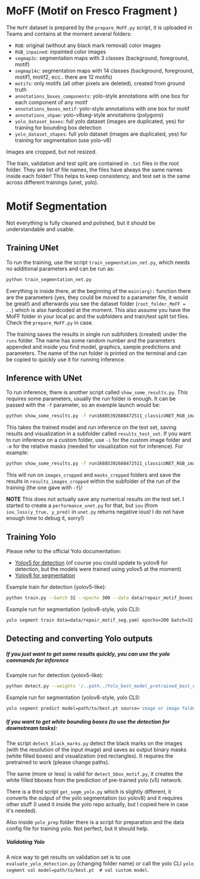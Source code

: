 # MoFF (Motif on Fresco Fragment )

The `MoFF` dataset is prepared by the `prepare_MoFF.py` script, it is uploaded in Teams and contains at the moment several folders:
- `RGB`: original (without any black mark removal) color images
- `RGB_inpained`: inpainted color images
- `segmap3c`: segmentation maps with 3 classes (background, foreground, motif)
- `segmap14c`: segmentation maps with 14 classes (background, foreground, motif1, motif2, ecc.. there are 12 motifs)
- `motifs`: only motifs (all other pixels are deleted), created from ground truth
- `annotations_boxes_components`: yolo-style annotations with one box for each component of any motif 
- `annotations_boxes_motif`: yolo-style annotations with one box for motif 
- `annotations_shpae`: yolo-v8seg-style annotations (polygons) 
- `yolo_dataset_boxes`: full yolo dataset (images are duplicated, yes) for training for bounding box detection
- `yolo_dataset_shapes`: full yolo dataset (images are duplicated, yes) for training for segmentation (use yolo-v8)

Images are cropped, but not resized.

The train, validation and test split are contained in `.txt` files in the root folder. They are list of file names, the files have always the same names inside each folder! This helps to keep consistency, and test set is the same across different trainings (unet, yolo).

# Motif Segmentation

Not everything is fully cleaned and polished, but it should be understandable and usable.

## Training UNet

To run the training, use the script `train_segmentation_net.py`, which needs no additional parameters and can be run as:
```bash
python train_segmentation_net.py
```
Everything is inside there, at the beginning of the `main(arg):` function there are the parameters (yes, they could be moved to a parameter file, it would be great!) and afterwards you see the dataset folder (`root_folder_MoFF = ..`) which is also hardcoded at the moment. This also assume you have the MoFF folder in your local pc and the subfolders and train/test split txt files. Check the `prepare_MoFF.py` in case.

The training saves the results in single run subfolders (created) under the `runs` folder. The name has some random number and the parameters appended and inside you find model, graphics, sample predictions and parameters. The name of the run folder is printed on the terminal and can be copied to quickly use it for running inference.

## Inference with UNet

To run inference, there is another script called `show_some_results.py`. This requires some parameters, usually the run folder is enough. It can be passed with the `-f` parameter, so an example launch would be:
```bash
python show_some_results.py -f run16885392688472511_classicUNET_RGB_images512x512_3classes_200epochs_augmented_lr0.001_HSV
```
This takes the trained model and run inference on the test set, saving results and visualization in a subfolder called `results_test_set`. If you want to run inference on a custom folder, use `-i` for the custom image folder and `-m` for the relative masks (needed for visualization not for inference).
For example:
```bash
python show_some_results.py -f run16885392688472511_classicUNET_RGB_images512x512_3classes_200epochs_augmented_lr0.001_HSV -i '/.../datasets/repair/puzzle2D/motif_segmentation/mating_set/images_cropped' -m '/.../datasets/repair/puzzle2D/motif_segmentation/mating_set/masks_cropped'
```
This will run on `images_cropped` and `masks_cropped` folders and save the results in `results_images_cropped` within the subfolder of the run of the training (the one gave with `-f`)/

**NOTE** This does not actually save any numerical results on the test set. I started to create a `performance_unet.py` for that, but `iou` (from `iou_loss(y_true, y_pred)` in `unet.py` returns negative ious! I do not have enough time to debug it, sorry!)

## Training Yolo

Please refer to the official Yolo documentation:
- [Yolov5 for detection](https://docs.ultralytics.com/yolov5/) (of course you could update to yolov8 for detection, but the models were trained using yolov5 at the moment)
- [Yolov8 for segmentation](https://docs.ultralytics.com/tasks/segment/)

Example train for detection (yolov5-like):
```bash
python train.py --batch 32 --epochs 300 --data data/repair_motif_boxes.yaml --weights yolov5s.pt 
```
Example run for segmentation (yolov8-style, yolo CLI):
```bash
yolo segment train data=data/repair_motif_seg.yaml epochs=200 batch=32 imgsz=512  
```

## Detecting and converting Yolo outputs

##### If you just want to get some results quickly, you can use the yolo commands for inference
Example run for detection (yolov5-like):
```bash
python detect.py --weights '/..path../Yolo_best_model_pretrained_best_weights.pt' --source '/..path../images_folder'
```
Example run for segmentation (yolov8-style, yolo CLI):
```bash
yolo segment predict model=path/to/best.pt source='image or image folder'
```


##### If you want to get white bounding boxes (to use the detection for downstream tasks):
The script `detect_black_marks.py` detect the black marks on the images (with the resolution of the input image) and saves as output binary masks (white filled boxes) and visualization (red rectangles).
It requires the pretrained to work (please change paths).

The same (more or less) is valid for `detect_bbox_motif.py`, it creates the white filled bboxes from the prediction of pre-trained yolo (v5) network.

There is a third script `get_segm_yolo.py` which is slightly different, it converts the output of the yolo segmentation (so yolov8) and it requires other stuff (I used it inside the yolo repo actually, but I copied here in case it's needed). 

Also inside `yolo_prep` folder there is a script for preparation and the data config file for training yolo. Not perfect, but it should help.

##### Validating Yolo
A nice way to get results on validation set is to use `evaluate_yolo_detection.py` (changing folder name) or call the yolo CLI `yolo segment val model=path/to/best.pt  # val custom model`.